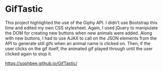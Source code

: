 # GifTastic

This project highlighted the use of the Giphy API. I didn't use Bootstrap this time and edited my own CSS stylesheet. Again, I used jQuery to manipulate the DOM for creating new buttons when new animals were added. Along with new buttons, I had to use AJAX to call on the JSON elements from the API to generate still gifs when an animal name is clicked on. Then, if the user clicks on the gif itself, the animated gif played through until the user clicked again to stop it. 


https://sophbee.github.io/GifTastic/
